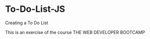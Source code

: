 # To-Do-List-JS

Creating a To Do List

This is an exercise of the course THE WEB DEVELOPER BOOTCAMP



